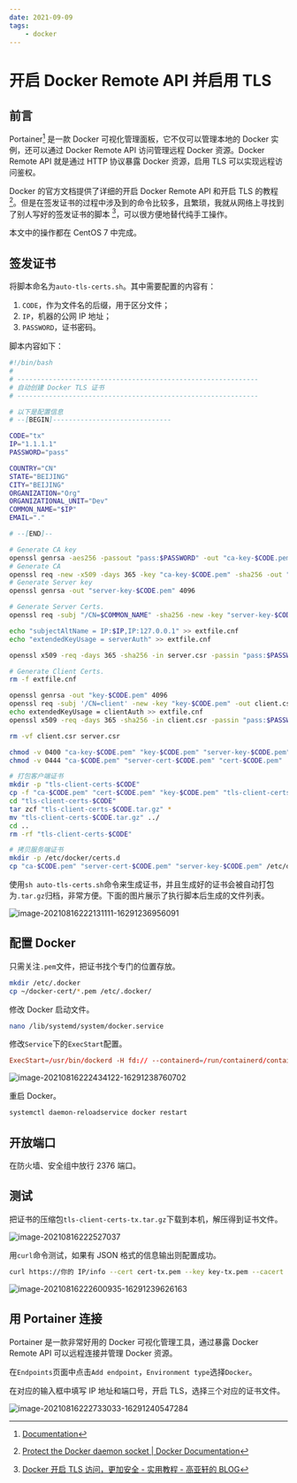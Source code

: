 ```yaml
---
date: 2021-09-09
tags:
    - docker
---
```


# 开启 Docker Remote API 并启用 TLS

## 前言

Portainer[^1] 是一款 Docker 可视化管理面板，它不仅可以管理本地的 Docker 实例，还可以通过 Docker Remote API 访问管理远程 Docker 资源。Docker Remote API 就是通过 HTTP 协议暴露 Docker 资源，启用 TLS 可以实现远程访问鉴权。

Docker 的官方文档提供了详细的开启 Docker Remote API 和开启 TLS 的教程 [^2]。但是在签发证书的过程中涉及到的命令比较多，且繁琐，我就从网络上寻找到了别人写好的签发证书的脚本 [^3]，可以很方便地替代纯手工操作。

本文中的操作都在 CentOS 7 中完成。

<!-- more -->

## 签发证书

将脚本命名为`auto-tls-certs.sh`。其中需要配置的内容有：

1. `CODE`，作为文件名的后缀，用于区分文件；
2. `IP`，机器的公网 IP 地址；
3. `PASSWORD`，证书密码。

脚本内容如下：

```bash
#!/bin/bash
#
# -------------------------------------------------------------
# 自动创建 Docker TLS 证书
# -------------------------------------------------------------

# 以下是配置信息
# --[BEGIN]------------------------------

CODE="tx"
IP="1.1.1.1"
PASSWORD="pass"

COUNTRY="CN"
STATE="BEIJING"
CITY="BEIJING"
ORGANIZATION="Org"
ORGANIZATIONAL_UNIT="Dev"
COMMON_NAME="$IP"
EMAIL="."

# --[END]--

# Generate CA key
openssl genrsa -aes256 -passout "pass:$PASSWORD" -out "ca-key-$CODE.pem" 4096
# Generate CA
openssl req -new -x509 -days 365 -key "ca-key-$CODE.pem" -sha256 -out "ca-$CODE.pem" -passin "pass:$PASSWORD" -subj "/C=$COUNTRY/ST=$STATE/L=$CITY/O=$ORGANIZATION/OU=$ORGANIZATIONAL_UNIT/CN=$COMMON_NAME/emailAddress=$EMAIL"
# Generate Server key
openssl genrsa -out "server-key-$CODE.pem" 4096

# Generate Server Certs.
openssl req -subj "/CN=$COMMON_NAME" -sha256 -new -key "server-key-$CODE.pem" -out server.csr

echo "subjectAltName = IP:$IP,IP:127.0.0.1" >> extfile.cnf
echo "extendedKeyUsage = serverAuth" >> extfile.cnf

openssl x509 -req -days 365 -sha256 -in server.csr -passin "pass:$PASSWORD" -CA "ca-$CODE.pem" -CAkey "ca-key-$CODE.pem" -CAcreateserial -out "server-cert-$CODE.pem" -extfile extfile.cnf

# Generate Client Certs.
rm -f extfile.cnf

openssl genrsa -out "key-$CODE.pem" 4096
openssl req -subj '/CN=client' -new -key "key-$CODE.pem" -out client.csr
echo extendedKeyUsage = clientAuth >> extfile.cnf
openssl x509 -req -days 365 -sha256 -in client.csr -passin "pass:$PASSWORD" -CA "ca-$CODE.pem" -CAkey "ca-key-$CODE.pem" -CAcreateserial -out "cert-$CODE.pem" -extfile extfile.cnf

rm -vf client.csr server.csr

chmod -v 0400 "ca-key-$CODE.pem" "key-$CODE.pem" "server-key-$CODE.pem"
chmod -v 0444 "ca-$CODE.pem" "server-cert-$CODE.pem" "cert-$CODE.pem"

# 打包客户端证书
mkdir -p "tls-client-certs-$CODE"
cp -f "ca-$CODE.pem" "cert-$CODE.pem" "key-$CODE.pem" "tls-client-certs-$CODE/"
cd "tls-client-certs-$CODE"
tar zcf "tls-client-certs-$CODE.tar.gz" *
mv "tls-client-certs-$CODE.tar.gz" ../
cd ..
rm -rf "tls-client-certs-$CODE"

# 拷贝服务端证书
mkdir -p /etc/docker/certs.d
cp "ca-$CODE.pem" "server-cert-$CODE.pem" "server-key-$CODE.pem" /etc/docker/certs.d/
```

使用`sh auto-tls-certs.sh`命令来生成证书，并且生成好的证书会被自动打包为`.tar.gz`归档，非常方便。下面的图片展示了执行脚本后生成的文件列表。

![image-20210816222131111-16291236956091](./enable-docker-remote-api-with-tls-protection.assets/image-20210816222131111-16291236956091.png)

## 配置 Docker

只需关注`.pem`文件，把证书找个专门的位置存放。

```bash
mkdir /etc/.docker
cp ~/docker-cert/*.pem /etc/.docker/
```

修改 Docker 启动文件。

```bash
nano /lib/systemd/system/docker.service
```

修改`Service`下的`ExecStart`配置。

```conf
ExecStart=/usr/bin/dockerd -H fd:// --containerd=/run/containerd/containerd.sock -D -H tcp://0.0.0.0:2376 --tlsverify --tlscacert=/etc/.docker/ca-tx.pem --tlscert=/etc/.docker/server-cert-tx.pem --tlskey=/etc/.docker/server-key-tx.pem
```

![image-20210816222434122-16291238760702](./enable-docker-remote-api-with-tls-protection.assets/image-20210816222434122-16291238760702.png)

重启 Docker。

```bash
systemctl daemon-reloadservice docker restart
```

## 开放端口

在防火墙、安全组中放行 2376 端口。

## 测试

把证书的压缩包`tls-client-certs-tx.tar.gz`下载到本机，解压得到证书文件。

![image-20210816222527037](./enable-docker-remote-api-with-tls-protection.assets/image-20210816222527037.png)

用`curl`命令测试，如果有 JSON 格式的信息输出则配置成功。

```bash
curl https://你的 IP/info --cert cert-tx.pem --key key-tx.pem --cacert ca-tx.pem
```

![image-20210816222600935-16291239626163](./enable-docker-remote-api-with-tls-protection.assets/image-20210816222600935-16291239626163.png)

## 用 Portainer 连接

Portainer 是一款非常好用的 Docker 可视化管理工具，通过暴露 Docker Remote API 可以远程连接并管理 Docker 资源。

在`Endpoints`页面中点击`Add endpoint`，`Environment type`选择`Docker`。

在对应的输入框中填写 IP 地址和端口号，开启 TLS，选择三个对应的证书文件。

![image-20210816222733033-16291240547284](./enable-docker-remote-api-with-tls-protection.assets/image-20210816222733033-16291240547284.png)

[^1]: [Documentation](https://documentation.portainer.io/)
[^2]: [Protect the Docker daemon socket | Docker Documentation](https://docs.docker.com/engine/security/protect-access/)
[^3]: [Docker 开启 TLS 访问，更加安全 - 实用教程 - 高亚轩的 BLOG](https://www.gaoyaxuan.net/blog/324.html)
